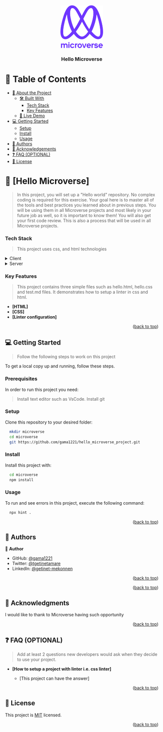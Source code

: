 <a name="readme-top"></a>

<div align="center">
  <!-- You are encouraged to replace this logo with your own! Otherwise you can also remove it. -->
  <img src="murple_logo.png" alt="logo" width="140"  height="auto" />
  <br/>

  <h3><b>Hello Microverse</b></h3>

</div>

<!-- TABLE OF CONTENTS -->

# 📗 Table of Contents

- [📖 About the Project](#about-project)
  - [🛠 Built With](#built-with)
    - [Tech Stack](#tech-stack)
    - [Key Features](#key-features)
  - [🚀 Live Demo](#live-demo)
- [💻 Getting Started](#getting-started)
  - [Setup](#setup)
  - [Install](#install)
  - [Usage](#usage)
- [👥 Authors](#authors)
- [🙏 Acknowledgements](#acknowledgements)
- [❓ FAQ (OPTIONAL)](#faq)
- [📝 License](#license)

<!-- PROJECT DESCRIPTION -->

# 📖 [Hello Microverse] <a name="about-project"></a>

> In this project, you will set up a "Hello world" repository. No complex coding is required for this exercise. Your goal here is to master all of the tools and best practices you learned about in previous steps. You will be using them in all Microverse projects and most likely in your future job as well, so it is important to know them! You will also get your first code review. This is also a process that will be used in all Microverse projects.

### Tech Stack <a name="tech-stack"></a>

> This project uses css, and html technologies

<details>
  <summary>Client</summary>
  <ul>
    <li><a href="https://www.w3.org/Style/CSS/Overview.en.html/">CSS</a></li>
  </ul>
</details>

<details>
  <summary>Server</summary>
  <ul>
    <li><a href="http://localhost">Localhost</a></li>
  </ul>
</details>

<!-- Features -->

### Key Features <a name="key-features"></a>

> This project contains three simple files such as hello.html, hello.css and test.md files. It demonstrates how to setup a linter in css and html.

- **[HTML]**
- **[CSS]**
- **[Linter configuration]**

<p align="right">(<a href="#readme-top">back to top</a>)</p>

<!-- GETTING STARTED -->

## 💻 Getting Started <a name="getting-started"></a>

> Follow the following steps to work on this project

To get a local copy up and running, follow these steps.

### Prerequisites

In order to run this project you need:

> Install text editor such as VsCode.
> Install git

<!--
Example command:

```sh
 gem install rails
```
 -->

### Setup

Clone this repository to your desired folder:

```sh
  mkdir microverse
  cd microverse
  git https://github.com/gama1221/hello_microverse_project.git
```

### Install

Install this project with:

```sh
  cd microverse
  npm install
```

### Usage

To run and see errors in this project, execute the following command:

```sh
  npx hint .
```

<p align="right">(<a href="#readme-top">back to top</a>)</p>

<!-- AUTHORS -->

## 👥 Authors <a name="authors"></a>

👤 **Author**

- GitHub: [@gama1221](https://www.linkedin.com/in/gama1221/)
- Twitter: [@tgetinetamare](https://twitter.com/tgetinetamare)
- LinkedIn: [@getinet-mekonnen](https://www.linkedin.com/in/getinet-mekonnen/)

<p align="right">(<a href="#readme-top">back to top</a>)</p>

<!-- FUTURE FEATURES -->

<p align="right">(<a href="#readme-top">back to top</a>)</p>

<!-- CONTRIBUTING -->

## 🙏 Acknowledgments <a name="acknowledgements"></a>

I would like to thank to Microverse having such opportunity

<p align="right">(<a href="#readme-top">back to top</a>)</p>

<!-- FAQ (optional) -->

## ❓ FAQ (OPTIONAL) <a name="faq"></a>

> Add at least 2 questions new developers would ask when they decide to use your project.

- **[How to setup a project with linter i.e. css linter]**

  - [This project can have the answer]

<p align="right">(<a href="#readme-top">back to top</a>)</p>

<!-- LICENSE -->

## 📝 License <a name="license"></a>

This project is [MIT](./LICENSE.md) licensed.

<p align="right">(<a href="#readme-top">back to top</a>)</p>
